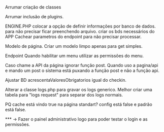 

Arrumar criação de classes

Arrumar inclusão de plugins.



ENGINE.PHP
colocar a opção de definir informações por banco de dados.
para não precisar ficar preenchendo arquivo.
criar os bds necessários do APP
Cachear parametros do endpoint para não precisar processar.


Modelo de página.
Criar um modelo limpo apenas para get simples.


Endpoint
  Quando habilitar um menu utilizar as permissões do menu.


Caso chame a API da página ignorar função post.
  Quando uso a pagina/api e mando um post o sistema está puxando a função post e não a função api.


Ajustar BD
  acrescentaValoresObrigatorios igual do checkin.

  Alterar a classe logs.php para gravar os logs generico.
    Melhor criar uma tabela para "logs request" para separar dos logs normais.


PQ cache está vindo true na página standart? config está false e padrão está false.


*** -> Fazer o painel administrativo logo para poder testar o login e as permissões.